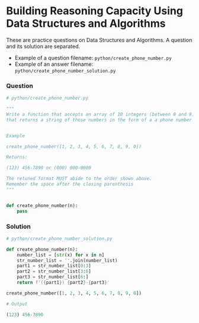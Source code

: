 # Building Reasoning Capacity Using Data Structures and Algorithms

These are practice questions on Data Structures and Algorithms. A question and its solution are separated.

- Example of a question filename: `python/create_phone_number.py`
- Example of an answer filename: `python/create_phone_number_solution.py`

### Question

```python
# python/create_phone_number.py

"""
Write a function that accepts an array of 10 integers (between 0 and 9),
that returns a string of those numbers in the form of a a phone number


Example

create_phone_number([1, 2, 3, 4, 5, 6, 7, 8, 9, 0])

Returns:

(123) 456-7890 or (000) 000-0000

The retuned format MUST abide to the order shown above.
Remember the space after the closing parenthesis
"""


def create_phone_number(n):
    pass

```

### Solution

```python
# python/create_phone_number_solution.py

def create_phone_number(n):
    number_list = [str(x) for x in n]
    str_number_list = ''.join(number_list)
    part1 = str_number_list[0:3]
    part2 = str_number_list[3:6]
    part3 = str_number_list[6:]
    return f'({part1}) {part2}-{part3}'

create_phone_number([1, 2, 3, 4, 5, 6, 7, 8, 9, 0])

# Output

(123) 456-7890
```